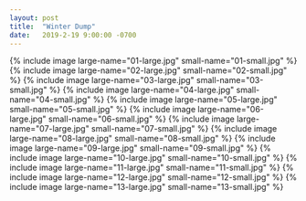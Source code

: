 ```yaml
---
layout: post
title:  "Winter Dump"
date:   2019-2-19 9:00:00 -0700
---
```


{% include image large-name="01-large.jpg" small-name="01-small.jpg" %}
{% include image large-name="02-large.jpg" small-name="02-small.jpg" %}
{% include image large-name="03-large.jpg" small-name="03-small.jpg" %}
{% include image large-name="04-large.jpg" small-name="04-small.jpg" %}
{% include image large-name="05-large.jpg" small-name="05-small.jpg" %}
{% include image large-name="06-large.jpg" small-name="06-small.jpg" %}
{% include image large-name="07-large.jpg" small-name="07-small.jpg" %}
{% include image large-name="08-large.jpg" small-name="08-small.jpg" %}
{% include image large-name="09-large.jpg" small-name="09-small.jpg" %}
{% include image large-name="10-large.jpg" small-name="10-small.jpg" %}
{% include image large-name="11-large.jpg" small-name="11-small.jpg" %}
{% include image large-name="12-large.jpg" small-name="12-small.jpg" %}
{% include image large-name="13-large.jpg" small-name="13-small.jpg" %}